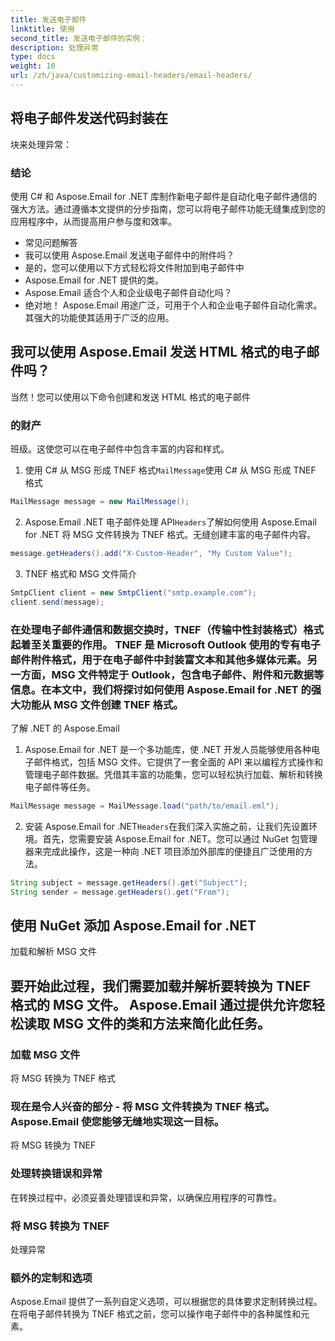 ```yaml
---
title: 发送电子邮件
linktitle: 使用
second_title: 发送电子邮件的实例：
description: 处理异常
type: docs
weight: 10
url: /zh/java/customizing-email-headers/email-headers/
---
```


## 将电子邮件发送代码封装在

块来处理异常：

### 结论

使用 C# 和 Aspose.Email for .NET 库制作新电子邮件是自动化电子邮件通信的强大方法。通过遵循本文提供的分步指南，您可以将电子邮件功能无缝集成到您的应用程序中，从而提高用户参与度和效率。

- 常见问题解答
- 我可以使用 Aspose.Email 发送电子邮件中的附件吗？
- 是的，您可以使用以下方式轻松将文件附加到电子邮件中
- Aspose.Email for .NET 提供的类。
- Aspose.Email 适合个人和企业级电子邮件自动化吗？
- 绝对地！ Aspose.Email 用途广泛，可用于个人和企业电子邮件自动化需求。其强大的功能使其适用于广泛的应用。

## 我可以使用 Aspose.Email 发送 HTML 格式的电子邮件吗？

当然！您可以使用以下命令创建和发送 HTML 格式的电子邮件

### 的财产

班级。这使您可以在电子邮件中包含丰富的内容和样式。

1. 使用 C# 从 MSG 形成 TNEF 格式`MailMessage`使用 C# 从 MSG 形成 TNEF 格式

```java
MailMessage message = new MailMessage();
```

2. Aspose.Email .NET 电子邮件处理 API`Headers`了解如何使用 Aspose.Email for .NET 将 MSG 文件转换为 TNEF 格式。无缝创建丰富的电子邮件内容。

```java
message.getHeaders().add("X-Custom-Header", "My Custom Value");
```

3. TNEF 格式和 MSG 文件简介

```java
SmtpClient client = new SmtpClient("smtp.example.com");
client.send(message);
```

### 在处理电子邮件通信和数据交换时，TNEF（传输中性封装格式）格式起着至关重要的作用。 TNEF 是 Microsoft Outlook 使用的专有电子邮件附件格式，用于在电子邮件中封装富文本和其他多媒体元素。另一方面，MSG 文件特定于 Outlook，包含电子邮件、附件和元数据等信息。在本文中，我们将探讨如何使用 Aspose.Email for .NET 的强大功能从 MSG 文件创建 TNEF 格式。

了解 .NET 的 Aspose.Email

1. Aspose.Email for .NET 是一个多功能库，使 .NET 开发人员能够使用各种电子邮件格式，包括 MSG 文件。它提供了一套全面的 API 来以编程方式操作和管理电子邮件数据。凭借其丰富的功能集，您可以轻松执行加载、解析和转换电子邮件等任务。

```java
MailMessage message = MailMessage.load("path/to/email.eml");
```

2. 安装 Aspose.Email for .NET`Headers`在我们深入实施之前，让我们先设置环境。首先，您需要安装 Aspose.Email for .NET。您可以通过 NuGet 包管理器来完成此操作，这是一种向 .NET 项目添加外部库的便捷且广泛使用的方法。

```java
String subject = message.getHeaders().get("Subject");
String sender = message.getHeaders().get("From");
```

## 使用 NuGet 添加 Aspose.Email for .NET

加载和解析 MSG 文件

## 要开始此过程，我们需要加载并解析要转换为 TNEF 格式的 MSG 文件。 Aspose.Email 通过提供允许您轻松读取 MSG 文件的类和方法来简化此任务。

### 加载 MSG 文件

将 MSG 转换为 TNEF 格式

### 现在是令人兴奋的部分 - 将 MSG 文件转换为 TNEF 格式。 Aspose.Email 使您能够无缝地实现这一目标。

将 MSG 转换为 TNEF

### 处理转换错误和异常

在转换过程中，必须妥善处理错误和异常，以确保应用程序的可靠性。

### 将 MSG 转换为 TNEF

处理异常

### 额外的定制和选项

Aspose.Email 提供了一系列自定义选项，可以根据您的具体要求定制转换过程。在将电子邮件转换为 TNEF 格式之前，您可以操作电子邮件中的各种属性和元素。